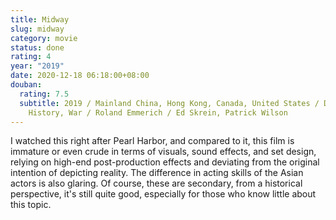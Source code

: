 ```yaml
---
title: Midway
slug: midway
category: movie
status: done
rating: 4
year: "2019"
date: 2020-12-18 06:18:00+08:00
douban:
  rating: 7.5
  subtitle: 2019 / Mainland China, Hong Kong, Canada, United States / Drama,
    History, War / Roland Emmerich / Ed Skrein, Patrick Wilson
---
```


I watched this right after Pearl Harbor, and compared to it, this film is immature or even crude in terms of visuals, sound effects, and set design, relying on high-end post-production effects and deviating from the original intention of depicting reality. The difference in acting skills of the Asian actors is also glaring. Of course, these are secondary, from a historical perspective, it's still quite good, especially for those who know little about this topic.
